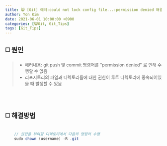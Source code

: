 ```yaml
---
title: 😸 [Git] 에러:could not lock config file...:permission denied 해결방법
author: Yon Kim
date: 2021-06-01 10:00:00 +0900
categories: [😸Git, Git_Tips]
tags: [Git_Tips]
---
```



## ◻️ **원인**

> * 에러내용: git push 및 commit 명령어를 "permission denied" 로 인해 수행할 수 없음
> * 리포지토리의 파일과 디렉토리들에 대한 권한이 루트 디렉토리에 종속되어있을 때 발생할 수 있음



<br><br>

## ◻️ **해결방법**

```java

    // 권한을 부여할 디렉토리에서 다음의 명령어 수행
    sudo chown (username) -R .git

```